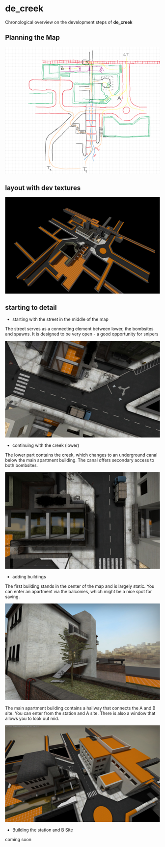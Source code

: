 # de_creek

Chronological overview on the development steps of **de_creek**

## Planning the Map

![](./devblog/20-04-14/planning.png)

## layout with dev textures

![](./devblog/20-04-15/overview.jpg)

## starting to detail

* starting with the street in the middle of the map

The street serves as a connecting element between lower, the bombsites and spawns. It is designed to be very open - a good opportunity for snipers

![](./devblog/20-04-15/street_close.jpg)

* continuing with the creek (lower)

The lower part contains the creek, which changes to an underground canal below the main apartment building. The canal offers secondary access to both bombsites.

![](./devblog/20-04-16/creek.jpg)

* adding buildings

The first building stands in the center of the map and is largely static. You can enter an apartment via the balconies, which might be a nice spot for saving. 

![](./devblog/20-04-19/balcony.jpg)

The main apartment building contains a hallway that connects the A and B site. You can enter from the station and A site. There is also a window that allows you to look out mid.

![](./devblog/20-04-19/main_aps.jpg)

* Building the station and B Site

coming soon
